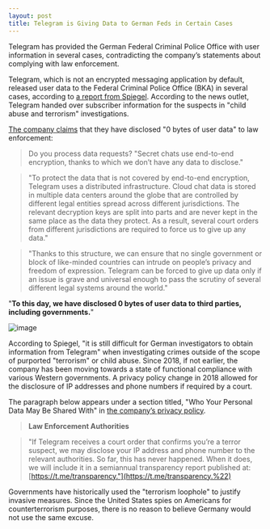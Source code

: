 ```yaml
---
layout: post
title: Telegram is Giving Data to German Feds in Certain Cases
---
```


Telegram has provided the German Federal Criminal Police Office with user
information in several cases, contradicting the company’s statements about
complying with law enforcement.

Telegram, which is not an encrypted messaging application by default, released
user data to the Federal Criminal Police Office (BKA) in several cases,
according to [a report from Spiegel](https://web.archive.org/web/20220605102156/https://www.spiegel.de/netzwelt/apps/telegram-gibt-nutzerdaten-an-das-bundeskriminalamt-a-0e4d3fcb-8081-4b87-b062-db412bbc294b
"Telegram hält sich neuerdings an Gesetze, zumindest ein bisschen"). According
to the news outlet, Telegram handed over subscriber information for the suspects
in "child abuse and terrorism" investigations.

[The company claims](https://web.archive.org/web/20220605091308/https://telegram.org/faq#q-what-are-your-thoughts-on-internet-privacy
"Telegram FAQ") that they have disclosed "0 bytes of user data" to law
enforcement:

> Do you process data requests?
> "Secret chats use end-to-end encryption, thanks to which we don’t have any
data to disclose."

> "To protect the data that is not covered by end-to-end encryption, Telegram
uses a distributed infrastructure. Cloud chat data is stored in multiple data
centers around the globe that are controlled by different legal entities spread
across different jurisdictions. The relevant decryption keys are split into
parts and are never kept in the same place as the data they protect. As a
result, several court orders from different jurisdictions are required to force
us to give up any data."

> "Thanks to this structure, we can ensure that no single government or block of
like-minded countries can intrude on people’s privacy and freedom of expression.
Telegram can be forced to give up data only if an issue is grave and universal
enough to pass the scrutiny of several different legal systems around the world."

"**To this day, we have disclosed 0 bytes of user data to third parties,
including governments.**"

![image](https://darknetlive.com/post/telegram-handing-data-over-to-german-feds/images/rq.jpg)

According to Spiegel, "it is still difficult for German investigators to
obtain information from Telegram" when investigating crimes outside of the
scope of purported "terrorism" or child abuse. Since 2018, if not earlier,
the company has been moving towards a state of functional compliance with
various Western governments. A privacy policy change in 2018 allowed for the
disclosure of IP addresses and phone numbers if required by a court.

The paragraph below appears under a section titled, "Who Your Personal Data
May Be Shared With" in [the company’s privacy policy](https://web.archive.org/web/20220605092126/https://telegram.org/privacy#2-legal-ground-for-processing-your-personal-data
"Telegram Privacy Policy").

> **Law Enforcement Authorities**

> "If Telegram receives a court order that confirms you’re a terror suspect, we
may disclose your IP address and phone number to the relevant authorities. So
far, this has never happened. When it does, we will include it in a semiannual
transparency report published at:
[https://t.me/transparency."](https://t.me/transparency.%22)

Governments have historically used the "terrorism loophole" to justify invasive
measures. Since the United States spies on Americans for counterterrorism
purposes, there is no reason to believe Germany would not use the same excuse.
